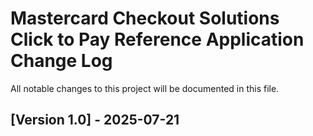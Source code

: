# Mastercard Checkout Solutions Click to Pay Reference Application Change Log
All notable changes to this project will be documented in this file.

## [Version 1.0] - 2025-07-21
